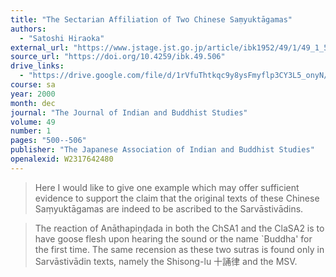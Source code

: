 ```yaml
---
title: "The Sectarian Affiliation of Two Chinese Saṃyuktāgamas"
authors:
  - "Satoshi Hiraoka"
external_url: "https://www.jstage.jst.go.jp/article/ibk1952/49/1/49_1_506/_pdf"
source_url: "https://doi.org/10.4259/ibk.49.506"
drive_links:
  - "https://drive.google.com/file/d/1rVfuThtkqc9y8ysFmyflp3CY3L5_onyN/view?usp=drivesdk"
course: sa
year: 2000
month: dec
journal: "The Journal of Indian and Buddhist Studies"
volume: 49
number: 1
pages: "500--506"
publisher: "The Japanese Association of Indian and Buddhist Studies"
openalexid: W2317642480
---
```


> Here I would like to give one example which may offer sufficient evidence to
support the claim that the original texts of these Chinese Saṃyuktāgamas are indeed
to be ascribed to the Sarvāstivādins.

>  The reaction of Anāthapiṇḍada in both the ChSA1 and the ClaSA2
is to have goose flesh upon hearing the sound or the name `Buddha' for 
the first time.
The same recension as these two sutras is found only in Sarvāstivādin
texts, namely the Shisong-lu 十誦律 and the MSV.
